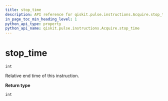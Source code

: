 ```yaml
---
title: stop_time
description: API reference for qiskit.pulse.instructions.Acquire.stop_time
in_page_toc_min_heading_level: 1
python_api_type: property
python_api_name: qiskit.pulse.instructions.Acquire.stop_time
---
```


# stop\_time

<span id="qiskit.pulse.instructions.Acquire.stop_time" />

`int`

Relative end time of this instruction.

**Return type**

`int`

